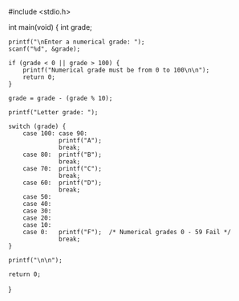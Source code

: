 #include <stdio.h>

int main(void)
{
    int grade;

    printf("\nEnter a numerical grade: ");
    scanf("%d", &grade);

    if (grade < 0 || grade > 100) {
        printf("Numerical grade must be from 0 to 100\n\n");
        return 0;
    }

    grade = grade - (grade % 10);  

    printf("Letter grade: ");

    switch (grade) {
        case 100: case 90: 
                  printf("A");
                  break;
        case 80:  printf("B");
                  break;
        case 70:  printf("C");
                  break;
        case 60:  printf("D");
                  break;
        case 50: 
        case 40: 
        case 30:
        case 20: 
        case 10: 
        case 0:   printf("F");  /* Numerical grades 0 - 59 Fail */
                  break;
    }
   
    printf("\n\n");

    return 0;
} 
